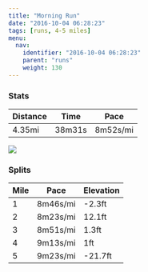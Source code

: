 ```yaml
---
title: "Morning Run"
date: "2016-10-04 06:28:23"
tags: [runs, 4-5 miles]
menu:
  nav:
    identifier: "2016-10-04 06:28:23"
    parent: "runs"
    weight: 130
---
```


### Stats

| Distance | Time | Pace |
|----------|------|------|
|4.35mi|38m31s|8m52s/mi|

<img src='https://maps.googleapis.com/maps/api/staticmap?maptype=roadmap&path=enc:_smeIzclLkBoEFw_@wBaB{B~HN~CoHbEdD|BzBrF|AdU`IcFkDgJCo`@aCuAaB|Gd@p\v@zIrFoDoBeGEq`@_Cy@qBtNmEzEvEjH|AhUnIuF}DyIA_`@}BoBcBpI|@``@\|DpFyDoBsG?m_@{BmAcCzOeE`DpEtIjBlOx@c@&key=AIzaSyAfqMeaZ1CCJFGP5cWud__oZnT_Pybg-1M&size=800x800&markers=color:yellow|label:S|53.48672,-2.19726&markers=color:green|label:F|53.487650000000016,-2.19818'>

### Splits

| Mile | Pace | Elevation |
|------|------|-----------|
|1|8m46s/mi|-2.3ft|
|2|8m23s/mi|12.1ft|
|3|8m51s/mi|1.3ft|
|4|9m13s/mi|1ft|
|5|9m23s/mi|-21.7ft|
